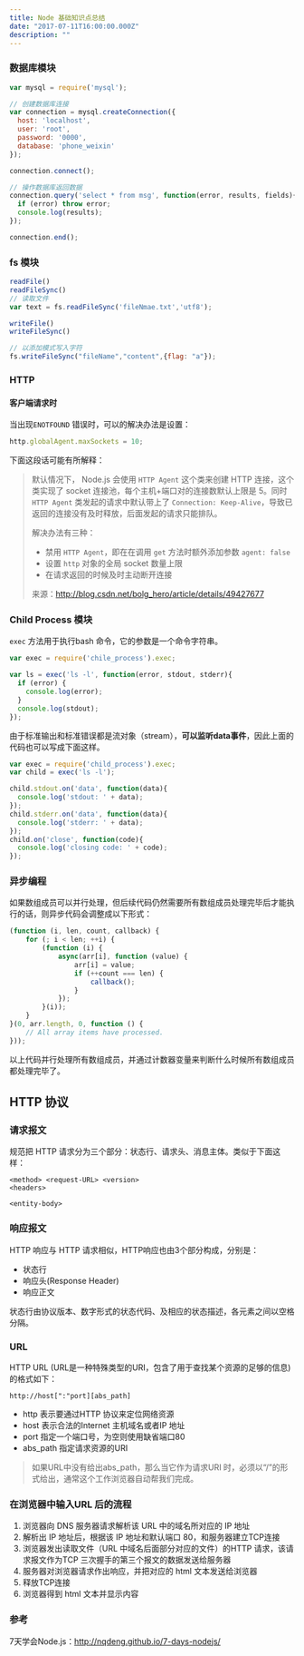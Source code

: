 ```yaml
---
title: Node 基础知识点总结
date: "2017-07-11T16:00:00.000Z"
description: ""
---
```


### 数据库模块

```javascript
var mysql = require('mysql');

// 创建数据库连接
var connection = mysql.createConnection({
  host: 'localhost',
  user: 'root',
  password: '0000',
  database: 'phone_weixin'
});

connection.connect();

// 操作数据库返回数据
connection.query('select * from msg', function(error, results, fields){
  if (error) throw error;
  console.log(results);
});

connection.end();
```

### fs 模块

```javascript
readFile()
readFileSync()
// 读取文件
var text = fs.readFileSync('fileNmae.txt','utf8');

writeFile()
writeFileSync()

// 以添加模式写入字符
fs.writeFileSync("fileName","content",{flag: "a"});
```

<!-- more -->

### HTTP

#### 客户端请求时

当出现`ENOTFOUND` 错误时，可以的解决办法是设置：

```javascript
http.globalAgent.maxSockets = 10;
```

下面这段话可能有所解释：

> 默认情况下， Node.js 会使用 `HTTP Agent` 这个类来创建 HTTP 连接，这个类实现了 socket 连接池，每个主机+端口对的连接数默认上限是 5。同时`HTTP Agent` 类发起的请求中默认带上了 `Connection: Keep-Alive`，导致已返回的连接没有及时释放，后面发起的请求只能排队。
>
> 解决办法有三种：
>
> - 禁用 `HTTP Agent`，即在在调用 `get` 方法时额外添加参数 `agent: false`
> - 设置 `http` 对象的全局 socket 数量上限
> - 在请求返回的时候及时主动断开连接
>
> 来源：http://blog.csdn.net/bolg_hero/article/details/49427677

### Child Process 模块

`exec` 方法用于执行bash 命令，它的参数是一个命令字符串。

```javascript
var exec = require('chile_process').exec;

var ls = exec('ls -l', function(error, stdout, stderr){
  if (error) {
    console.log(error);
  }
  console.log(stdout);
});
```

由于标准输出和标准错误都是流对象（stream），**可以监听data事件**，因此上面的代码也可以写成下面这样。

```javascript
var exec = require('child_process').exec;
var child = exec('ls -l');

child.stdout.on('data', function(data){
  console.log('stdout: ' + data);
});
child.stderr.on('data', function(data){
  console.log('stderr: ' + data);
});
child.on('close', function(code){
  console.log('closing code: ' + code);
});
```

### 异步编程

如果数组成员可以并行处理，但后续代码仍然需要所有数组成员处理完毕后才能执行的话，则异步代码会调整成以下形式：

```javascript
(function (i, len, count, callback) {
    for (; i < len; ++i) {
        (function (i) {
            async(arr[i], function (value) {
                arr[i] = value;
                if (++count === len) {
                    callback();
                }
            });
        }(i));
    }
}(0, arr.length, 0, function () {
    // All array items have processed.
}));
```

以上代码并行处理所有数组成员，并通过计数器变量来判断什么时候所有数组成员都处理完毕了。

## HTTP 协议

### 请求报文

规范把 HTTP 请求分为三个部分：状态行、请求头、消息主体。类似于下面这样：

```
<method> <request-URL> <version>
<headers>

<entity-body>
```

### 响应报文

HTTP 响应与 HTTP 请求相似，HTTP响应也由3个部分构成，分别是：

- 状态行
- 响应头(Response Header)
- 响应正文

状态行由协议版本、数字形式的状态代码、及相应的状态描述，各元素之间以空格分隔。

### URL

HTTP URL (URL是一种特殊类型的URI，包含了用于查找某个资源的足够的信息)的格式如下：

```
http://host[":"port][abs_path]
```

- http 表示要通过HTTP 协议来定位网络资源
- host 表示合法的Internet 主机域名或者IP 地址
- port 指定一个端口号，为空则使用缺省端口80
- abs_path 指定请求资源的URI

> 如果URL中没有给出abs_path，那么当它作为请求URI 时，必须以“/”的形式给出，通常这个工作浏览器自动帮我们完成。

### 在浏览器中输入URL 后的流程

1. 浏览器向 DNS 服务器请求解析该 URL 中的域名所对应的 IP 地址
2. 解析出 IP 地址后，根据该 IP 地址和默认端口 80，和服务器建立TCP连接
3. 浏览器发出读取文件（URL 中域名后面部分对应的文件）的HTTP 请求，该请求报文作为TCP 三次握手的第三个报文的数据发送给服务器
4. 服务器对浏览器请求作出响应，并把对应的 html 文本发送给浏览器
5. 释放TCP连接
6. 浏览器得到 html 文本并显示内容

### 参考

7天学会Node.js：http://nqdeng.github.io/7-days-nodejs/